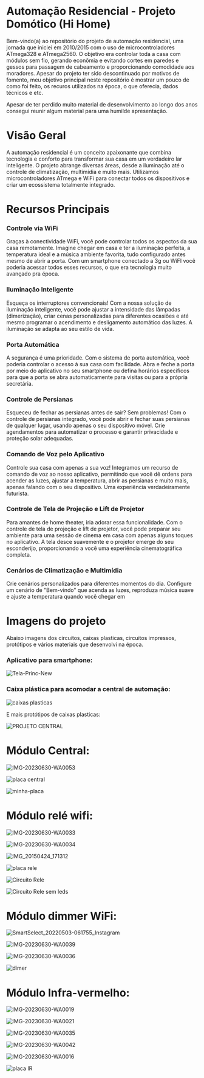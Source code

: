 # Automação Residencial - Projeto Domótico (Hi Home)

Bem-vindo(a) ao repositório do projeto de automação residencial, uma jornada que iniciei em 2010/2015 com o uso de microcontroladores ATmega328 e ATmega2560. O objetivo era controlar toda a casa com módulos sem fio, gerando econômia e evitando cortes em paredes e gessos para passagem de cabeamento e proporcionando comodidade aos moradores. 
Apesar do projeto ter sido descontinuado por motivos de fomento, meu objetivo principal neste repositório é mostrar um pouco de como foi feito, os recuros utilizados na época, o que oferecia, dados técnicos e etc.<br>

Apesar de ter perdido muito material de desenvolvimento ao longo dos anos consegui reunir algum material para uma humilde apresentação.

# Visão Geral
A automação residencial é um conceito apaixonante que combina tecnologia e conforto para transformar sua casa em um verdadeiro lar inteligente. O projeto abrange diversas áreas, desde a iluminação até o controle de climatização, multimídia e muito mais. Utilizamos microcontroladores ATmega e WiFi para conectar todos os dispositivos e criar um ecossistema totalmente integrado.

# Recursos Principais


### Controle via WiFi
Graças à conectividade WiFi, você pode controlar todos os aspectos da sua casa remotamente. Imagine chegar em casa e ter a iluminação perfeita, a temperatura ideal e a música ambiente favorita, tudo configurado antes mesmo de abrir a porta. Com um smartphone conectado a 3g ou WiFI você poderia acessar todos esses recursos, o que era tecnologia muito avançado pra época.

### Iluminação Inteligente
Esqueça os interruptores convencionais! Com a nossa solução de iluminação inteligente, você pode ajustar a intensidade das lâmpadas (dimerização), criar cenas personalizadas para diferentes ocasiões e até mesmo programar o acendimento e desligamento automático das luzes. A iluminação se adapta ao seu estilo de vida.

### Porta Automática
A segurança é uma prioridade. Com o sistema de porta automática, você poderia controlar o acesso à sua casa com facilidade. Abra e feche a porta por meio do aplicativo no seu smartphone ou defina horários específicos para que a porta se abra automaticamente para visitas ou para a própria secretária.

### Controle de Persianas
Esqueceu de fechar as persianas antes de sair? Sem problemas! Com o controle de persianas integrado, você pode abrir e fechar suas persianas de qualquer lugar, usando apenas o seu dispositivo móvel. Crie agendamentos para automatizar o processo e garantir privacidade e proteção solar adequadas.

### Comando de Voz pelo Aplicativo
Controle sua casa com apenas a sua voz! Integramos um recurso de comando de voz ao nosso aplicativo, permitindo que você dê ordens para acender as luzes, ajustar a temperatura, abrir as persianas e muito mais, apenas falando com o seu dispositivo. Uma experiência verdadeiramente futurista.

### Controle de Tela de Projeção e Lift de Projetor
Para amantes de home theater, iria adorar essa funcionalidade. Com o controle de tela de projeção e lift de projetor, você pode preparar seu ambiente para uma sessão de cinema em casa com apenas alguns toques no aplicativo. A tela desce suavemente e o projetor emerge do seu esconderijo, proporcionando a você uma experiência cinematográfica completa.

### Cenários de Climatização e Multimídia
Crie cenários personalizados para diferentes momentos do dia. Configure um cenário de "Bem-vindo" que acenda as luzes, reproduza música suave e ajuste a temperatura quando você chegar em

# Imagens do projeto

Abaixo imagens dos circuitos, caixas plasticas, circuitos impressos, protótipos e vários materiais que desenvolvi na época.

### Aplicativo para smartphone:

![Tela-Princ-New](https://github.com/dev-daniel-amorim/Automacao_residencial/assets/115194365/e5b7444a-5adf-42de-b62a-0ce554c34d97)

### Caixa plástica para acomodar a central de automação:

![caixas plasticas](https://github.com/dev-daniel-amorim/Automacao_residencial/assets/115194365/2c497cce-4661-492b-ab71-ab2bc1b07a57)

E mais protótipos de caixas plasticas:

![PROJETO CENTRAL](https://github.com/dev-daniel-amorim/Automacao_residencial/assets/115194365/491f262f-e814-491e-a644-61a22c60e544)



# Módulo Central:

![IMG-20230630-WA0053](https://github.com/dev-daniel-amorim/Automacao_residencial/assets/115194365/d7fb635e-9837-429b-a40f-a68df4f75d2d)

![placa central](https://github.com/dev-daniel-amorim/Automacao_residencial/assets/115194365/597d287c-f831-476a-baa7-f7f4403bc630)

![minha-placa](https://github.com/dev-daniel-amorim/Automacao_residencial/assets/115194365/b6e04f70-626e-4140-81c5-7621fd6ea297)


# Módulo relé wifi:

![IMG-20230630-WA0033](https://github.com/dev-daniel-amorim/Automacao_residencial/assets/115194365/a1a2eeb6-a988-4d36-9bd5-1159e18946c0)

![IMG-20230630-WA0034](https://github.com/dev-daniel-amorim/Automacao_residencial/assets/115194365/c737442c-6e6b-4523-b388-f543a898eaa4)

![IMG_20150424_171312](https://github.com/dev-daniel-amorim/Automacao_residencial/assets/115194365/8eb25a58-5b4a-4473-bb9c-cc7084d5b64c)

![placa rele](https://github.com/dev-daniel-amorim/Automacao_residencial/assets/115194365/77d301c2-b4bc-4604-ae53-c76860799d5d)

![Circuito Rele](https://github.com/dev-daniel-amorim/Automacao_residencial/assets/115194365/6fb3e50f-17ee-449b-9577-8cd64f7b1526)

![Circuito Rele sem leds](https://github.com/dev-daniel-amorim/Automacao_residencial/assets/115194365/2d2144ed-238e-4ac1-a54b-bd2289ff8d3c)


# Módulo dimmer WiFi:

![SmartSelect_20220503-061755_Instagram](https://github.com/dev-daniel-amorim/Automacao_residencial/assets/115194365/1316ccc0-53c6-4d58-a470-74af765d5ef3)

![IMG-20230630-WA0039](https://github.com/dev-daniel-amorim/Automacao_residencial/assets/115194365/9799d05e-5316-477e-bd87-6daca5b7fb77)

![IMG-20230630-WA0036](https://github.com/dev-daniel-amorim/Automacao_residencial/assets/115194365/24b0c6e8-610e-428a-9428-99c8897fbb08)

![dimer](https://github.com/dev-daniel-amorim/Automacao_residencial/assets/115194365/a268b762-5035-4721-acc6-20f882049b89)


# Módulo Infra-vermelho:

![IMG-20230630-WA0019](https://github.com/dev-daniel-amorim/Automacao_residencial/assets/115194365/be3e0987-0c2f-4860-9bb4-7b7eee6a7ba2)

![IMG-20230630-WA0021](https://github.com/dev-daniel-amorim/Automacao_residencial/assets/115194365/68469ad5-ead7-4dfe-9496-acc263b25d97)

![IMG-20230630-WA0035](https://github.com/dev-daniel-amorim/Automacao_residencial/assets/115194365/d3e9351c-582c-4707-8c85-8fcbf51c144a)

![IMG-20230630-WA0042](https://github.com/dev-daniel-amorim/Automacao_residencial/assets/115194365/f724bfab-e6af-4372-9d3e-80f96e65a4ce)

![IMG-20230630-WA0016](https://github.com/dev-daniel-amorim/Automacao_residencial/assets/115194365/7d4bd778-ac08-4853-87dd-4171c5db7b62)

![placa IR](https://github.com/dev-daniel-amorim/Automacao_residencial/assets/115194365/4b8891ae-671a-46f0-b7d8-f05ed5a33f80)














